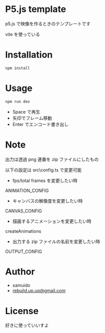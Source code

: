 # P5.js template

p5.js で映像を作るときのテンプレートです

vite を使っている

# Installation

```bash
npm install
```

# Usage

```bash
npm run dev
```

- Space で再生
- 矢印でフレーム移動
- Enter でエンコード書き出し

# Note

出力は透過 png 連番を zip ファイルにしたもの

以下の設定は src\config.ts で変更可能

- fps/total frames を変更したい時

ANIMATION_CONFIG

- キャンバスの解像度を変更したい時

CANVAS_CONFIG

- 描画するアニメーションを変更したい時

createAnimations

- 出力する zip ファイルの名前を変更したい時

OUTPUT_CONFIG

# Author

- samuido
- rebuild.up.up@gmail.com

# License

好きに使っていいすよ
